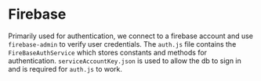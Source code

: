 # Firebase

Primarily used for authentication, we connect to a firebase account and use `firebase-admin` to verify user credentials.
The `auth.js` file contains the `FireBaseAuthService` which stores constants and methods for authentication.
`serviceAccountKey.json` is used to allow the db to sign in and is required for `auth.js` to work.
